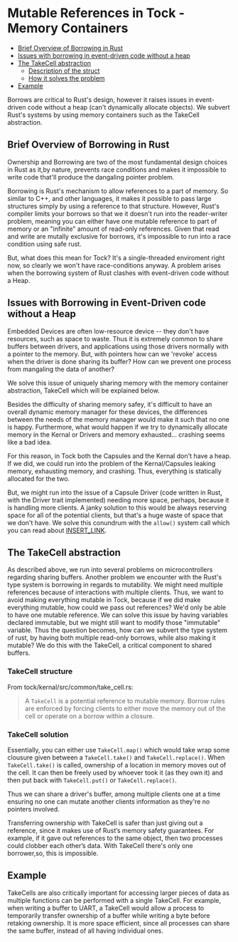 # Mutable References in Tock - Memory Containers

- [Brief Overview of Borrowing in Rust](#borrowing_overview)
- [Issues with borrowing in event-driven code without a heap](#issues)
- [The TakeCell abstraction](#takecell)
  - [Description of the struct](#structure_of_takecell)
  - [How it solves the problem](#takecell_solution)
- [Example](#example)

Borrows are critical to Rust's design, however it raises issues in event-driven code without 
a heap (can't dynamically allocate objects). We subvert Rust's systems by using memory 
containers such as the TakeCell abstraction.

## <a href="#borrowing_overview"></a> Brief Overview of Borrowing in Rust 
Ownership and Borrowing are two of the most fundamental design choices in Rust as it,by nature, 
prevents race conditions and makes it impossible to write code that'll produce the dangaling pointer
problem. 

Borrowing is Rust's mechanism to allow references to a part of memory. So similar to C++, and other
languages, it makes it possible to pass large structures simply by using a reference to that structure.
However, Rust's compiler limits your borrows so that we it doesn't run into the reader-writer problem,
meaning you can either have one mutable reference to part of memory or an "infinite" amount of 
read-only references. Given that read and write are mutally exclusive for borrows, it's impossible
to run into a race condition using safe rust.

But, what does this mean for Tock? It's a single-threaded enviroment right now, so clearly we won't 
have race-conditions anyway. A problem arises when the borrowing system of Rust clashes with
event-driven code without a Heap. 

## <a href="#issues"></a> Issues with Borrowing in Event-Driven code without a Heap 
Embedded Devices are often low-resource device -- they don't have resources, such as space to waste.
Thus it is extremely common to share buffers between drivers, and applications using those drivers
normally with a pointer to the memory. But, with pointers how can we 'revoke' access when the driver
is done sharing its buffer? How can we prevent one process from mangaling the data of another?

We solve this issue of uniquely sharing memory with the memory container abstraction, TakeCell which
will be explained below.

Besides the difficulty of sharing memory safey, it's difficult to have an overall dynamic memory 
manager for these devices, the differences between the needs of the memory manager would make it 
such that no one is happy. Furthermore, what would happen if we try to dynamically allocate memory
in the Kernal or Drivers and memory exhausted... crashing seems like a bad idea.

For this reason, in Tock both the Capsules and the Kernal don't have a heap. If we did, we could run into 
the problem of the Kernal/Capsules leaking memory, exhausting memory, and crashing. Thus, everything is 
statically allocated for the two.

But, we might run into the issue of a Capsule Driver (code written in Rust, with the Driver trait implemented)
needing more space, perhaps, because it is handling more clients. A janky solution to this would be always 
reserving space for all of the potential clients, but that's a huge waste of space that we don't have. We
solve this conundrum with the `allow()` system call which you can read about [INSERT_LINK](#).

## <a href="#takecell"></a> The TakeCell abstraction
As described above, we run into several problems on microcontrollers regarding sharing buffers.
Another problem we encounter with the Rust's type system is borrowing in regards to mutability. 
We might need multiple references because of interactions with multiple clients. Thus, we want to avoid making
everything mutable in Tock, because if we did make everything mutable, how could we pass out references? 
We'd only be able to have one mutable reference. We can solve this issue by having variables declared immutable,
but we might still want to modify those "immutable" variable. Thus the question becomes, how can we subvert the
type system of rust, by having both multiple read-only borrows, while also making it mutable?
We do this with the TakeCell, a critical component to shared buffers.

### <a href="#structure_of_takecell"></a> TakeCell structure
From tock/kernal/src/common/take_cell.rs:
> A `TakeCell` is a potential reference to mutable memory. Borrow rules are
> enforced by forcing clients to either move the memory out of the cell or
> operate on a borrow within a closure.


### <a href="#takecell_solution"></a> TakeCell solution
Essentially, you can either use `TakeCell.map()` which would take wrap some clousure given between a
`TakeCell.take()` and `TakeCell.replace()`. When `TakeCell.take()` is called, ownership of a location in memory 
moves out of the cell. It can then be freely used by whoever took it (as they own it) and then put back with
`TakeCell.put()` or `TakeCell.replace()`.

Thus we can share a driver's buffer, among multiple clients one at a time ensuring no one can mutate another
clients information as they're no pointers involved. 

Transferring ownership with TakeCell is safer than just giving out a reference, since it makes use 
of Rust’s memory safety guarantees. For example, if it gave out references to the same object, then 
two processes could clobber each other’s data. With TakeCell there's only one borrower,so, this is impossible. 

## <a href="#example"></a>Example

TakeCells are also critically important for accessing larger pieces of data as multiple functions can be 
performed with a single TakeCell. For example, when writing a buffer to UART, a TakeCell would allow a 
process to temporarily transfer ownership of a buffer while writing a byte before retaking ownership. 
It is more space efficient, since all processes can share the same buffer, instead of all having individual ones. 
